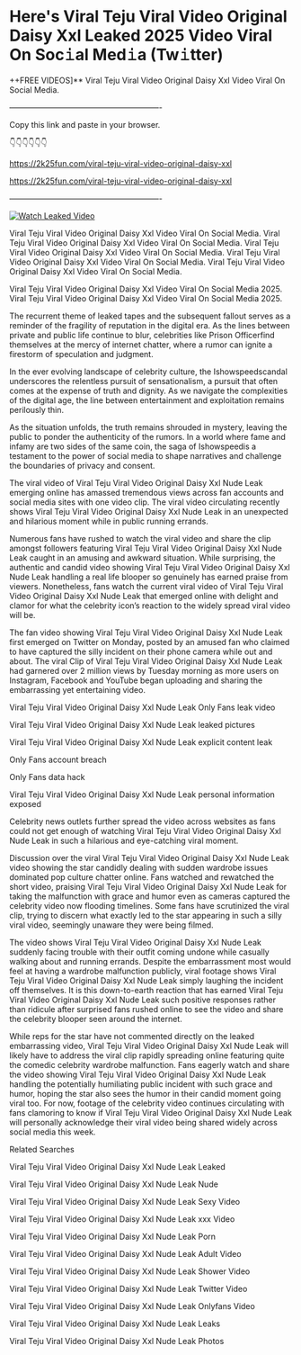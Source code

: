 # Here's Viral Teju Viral Video Original Daisy Xxl Leaked 2025 Video Viral On Soc𝚒al Med𝚒a (Tw𝚒tter)

++FREE VIDEOS]** Viral Teju Viral Video Original Daisy Xxl Video Viral On Social Media.

———————————————————-

Copy this link and paste in your browser.

👇👇👇👇👇👇

https://2k25fun.com/viral-teju-viral-video-original-daisy-xxl

https://2k25fun.com/viral-teju-viral-video-original-daisy-xxl

———————————————————-

[![Watch Leaked Video](https://miro.medium.com/v2/resize:fit:828/format:webp/1*cilzJN44JGOrTw9NJCrNHA.gif "Watch Leaked Video")](https://2k25fun.com/viral-teju-viral-video-original-daisy-xxl)

Viral Teju Viral Video Original Daisy Xxl Video Viral On Social Media. Viral Teju Viral Video Original Daisy Xxl Video Viral On Social Media. Viral Teju Viral Video Original Daisy Xxl Video Viral On Social Media. Viral Teju Viral Video Original Daisy Xxl Video Viral On Social Media. Viral Teju Viral Video Original Daisy Xxl Video Viral On Social Media.

Viral Teju Viral Video Original Daisy Xxl Video Viral On Social Media 2025. Viral Teju Viral Video Original Daisy Xxl Video Viral On Social Media 2025.

The recurrent theme of leaked tapes and the subsequent fallout serves as a reminder of the fragility of reputation in the digital era. As the lines between private and public life continue to blur, celebrities like Prison Officerfind themselves at the mercy of internet chatter, where a rumor can ignite a firestorm of speculation and judgment.

In the ever evolving landscape of celebrity culture, the Ishowspeedscandal underscores the relentless pursuit of sensationalism, a pursuit that often comes at the expense of truth and dignity. As we navigate the complexities of the digital age, the line between entertainment and exploitation remains perilously thin.

As the situation unfolds, the truth remains shrouded in mystery, leaving the public to ponder the authenticity of the rumors. In a world where fame and infamy are two sides of the same coin, the saga of Ishowspeedis a testament to the power of social media to shape narratives and challenge the boundaries of privacy and consent.

The viral video of Viral Teju Viral Video Original Daisy Xxl Nude Leak emerging online has amassed tremendous views across fan accounts and social media sites with one video clip. The viral video circulating recently shows Viral Teju Viral Video Original Daisy Xxl Nude Leak in an unexpected and hilarious moment while in public running errands.

Numerous fans have rushed to watch the viral video and share the clip amongst followers featuring Viral Teju Viral Video Original Daisy Xxl Nude Leak caught in an amusing and awkward situation. While surprising, the authentic and candid video showing Viral Teju Viral Video Original Daisy Xxl Nude Leak handling a real life blooper so genuinely has earned praise from viewers. Nonetheless, fans watch the current viral video of Viral Teju Viral Video Original Daisy Xxl Nude Leak that emerged online with delight and clamor for what the celebrity icon’s reaction to the widely spread viral video will be.

The fan video showing Viral Teju Viral Video Original Daisy Xxl Nude Leak first emerged on Twitter on Monday, posted by an amused fan who claimed to have captured the silly incident on their phone camera while out and about. The viral Clip of Viral Teju Viral Video Original Daisy Xxl Nude Leak had garnered over 2 million views by Tuesday morning as more users on Instagram, Facebook and YouTube began uploading and sharing the embarrassing yet entertaining video.

Viral Teju Viral Video Original Daisy Xxl Nude Leak Only Fans leak video

Viral Teju Viral Video Original Daisy Xxl Nude Leak leaked pictures

Viral Teju Viral Video Original Daisy Xxl Nude Leak explicit content leak

Only Fans account breach

Only Fans data hack

Viral Teju Viral Video Original Daisy Xxl Nude Leak personal information exposed

Celebrity news outlets further spread the video across websites as fans could not get enough of watching Viral Teju Viral Video Original Daisy Xxl Nude Leak in such a hilarious and eye-catching viral moment.

Discussion over the viral Viral Teju Viral Video Original Daisy Xxl Nude Leak video showing the star candidly dealing with sudden wardrobe issues dominated pop culture chatter online. Fans watched and rewatched the short video, praising Viral Teju Viral Video Original Daisy Xxl Nude Leak for taking the malfunction with grace and humor even as cameras captured the celebrity video now flooding timelines. Some fans have scrutinized the viral clip, trying to discern what exactly led to the star appearing in such a silly viral video, seemingly unaware they were being filmed.

The video shows Viral Teju Viral Video Original Daisy Xxl Nude Leak suddenly facing trouble with their outfit coming undone while casually walking about and running errands. Despite the embarrassment most would feel at having a wardrobe malfunction publicly, viral footage shows Viral Teju Viral Video Original Daisy Xxl Nude Leak simply laughing the incident off themselves. It is this down-to-earth reaction that has earned Viral Teju Viral Video Original Daisy Xxl Nude Leak such positive responses rather than ridicule after surprised fans rushed online to see the video and share the celebrity blooper seen around the internet.

While reps for the star have not commented directly on the leaked embarrassing video, Viral Teju Viral Video Original Daisy Xxl Nude Leak will likely have to address the viral clip rapidly spreading online featuring quite the comedic celebrity wardrobe malfunction. Fans eagerly watch and share the video showing Viral Teju Viral Video Original Daisy Xxl Nude Leak handling the potentially humiliating public incident with such grace and humor, hoping the star also sees the humor in their candid moment going viral too. For now, footage of the celebrity video continues circulating with fans clamoring to know if Viral Teju Viral Video Original Daisy Xxl Nude Leak will personally acknowledge their viral video being shared widely across social media this week.

Related Searches

Viral Teju Viral Video Original Daisy Xxl Nude Leak Leaked

Viral Teju Viral Video Original Daisy Xxl Nude Leak Nude

Viral Teju Viral Video Original Daisy Xxl Nude Leak Sexy Video

Viral Teju Viral Video Original Daisy Xxl Nude Leak xxx Video

Viral Teju Viral Video Original Daisy Xxl Nude Leak Porn

Viral Teju Viral Video Original Daisy Xxl Nude Leak Adult Video

Viral Teju Viral Video Original Daisy Xxl Nude Leak Shower Video

Viral Teju Viral Video Original Daisy Xxl Nude Leak Twitter Video

Viral Teju Viral Video Original Daisy Xxl Nude Leak Onlyfans Video

Viral Teju Viral Video Original Daisy Xxl Nude Leak Leaks

Viral Teju Viral Video Original Daisy Xxl Nude Leak Photos